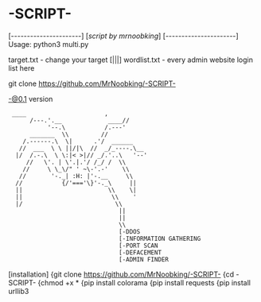# -SCRIPT-
[----------------------]
[_script by mrnoobking_]
[----------------------]
Usage: python3 multi.py

target.txt - change your target 
[|||] wordlist.txt - every admin website login list here 


git clone https://github.com/MrNoobking/-SCRIPT-

-@0.1 version


     ____                      ,
          /---.'.__             ____//
               '--.\           /.---'
          _______  \\         //
        /.------.\  \|      .'/  ______
       //  ___  \ \ ||/|\  //  _/_----.\__
      |/  /.-.\  \ \:|< >|// _/.'..\   '--'
         //   \'. | \'.|.'/ /_/ /  \\
        //     \ \_\/" ' ~\-'.-'    \\
       //       '-._| :H: |'-.__     \\
      //           {/'==='\}'-._\     ||
      ||                        \\    \|
      ||                         \\    '
      |/                          \\
                                   ||
                                   ||
                                   \\
                                   [-DDOS
                                   [-INFORMATION GATHERING
                                   [-PORT SCAN
                                   [-DEFACEMENT
                                   [-ADMIN FINDER



[installation]
{git clone https://github.com/MrNoobking/-SCRIPT-
{cd -SCRIPT-
{chmod +x *
{pip install colorama
{pip install requests
{pip install urllib3


